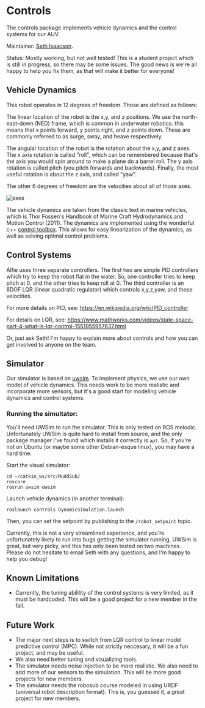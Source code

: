 # Controls


The controls package implements vehicle dynamics and the control systems for our AUV.

Maintainer: [Seth Isaacson](sisaacson@hmc.edu).

Status: Mostly working, but not well tested! This is a student project which is still in progress, so there may be some issues. The good news is we're all happy to help you fix them, as that will make it better for everyone!

## Vehicle Dynamics

This robot operates in 12 degrees of freedom. Those are defined as follows:

The linear location of the robot is the x,y, and z positions. We use the north-east-down (NED) frame, which is common in underwater robotics.
this means that x points forward, y points right, and z points down. These are commonly referred to as surge, sway, and heave respectively.

The angular location of the robot is the rotation about the x,y, and z axes. The x axis rotation is called "roll", which can be remembered
because that's the axis you would spin around to make a plane do a barrel roll. The y axis rotation is called pitch (you pitch forwards and backwards).
Finally, the most useful rotation is about the z axis, and called "yaw". 

The other 6 degrees of freedom are the velocities about all of those axes.

![axes](https://www.mdpi.com/sensors/sensors-15-07016/article_deploy/html/images/sensors-15-07016-g001.png)

The vehicle dynamics are taken from the classic text in marine vehicles, which is Thor Fossen's Handbook of Marine Craft Hydrodynamics and Motion Control (2011). 
The dynamics are implemented using the wonderful c++ [control toolbox](https://github.com/ethz-adrl/control-toolbox). This allows for easy linearization of the dynamics,
as well as solving optimal control problems.

## Control Systems

Alfie uses three separate controllers. The first two are simple PID controllers which try to keep the robot flat in the water. So, one controller tries to keep pitch
at 0, and the other tries to keep roll at 0. The third controller is an 8DOF LQR (linear quadratic regulator) which controls x,y,z,yaw, and those velocities.

For more details on PID, see: https://en.wikipedia.org/wiki/PID_controller

For details on LQR, see: https://www.mathworks.com/videos/state-space-part-4-what-is-lqr-control-1551955957637.html

Or, just ask Seth! I'm happy to explain more about controls and how you can get involved to anyone on the team. 

## Simulator

Our simulator is based on [uwsim](http://www.irs.uji.es/uwsim/). To implement physics, we use our own model of vehicle dynamics. This needs work to be more realistic and
incorporate more sensors, but it's a good start for modeling vehicle dynamics and control systems.



### Running the simultator:

You'll need UWSim to run the simulator. This is only tested on ROS melodic. Unfortunately UWSim is quite hard to install from source, and the only package manager
I've found which installs it correctly is `apt`. So, if you're not on Ubuntu (or maybe some other Debian-esque linux), you may have a hard time. 

Start the visual simulator:
```
cd ~/catkin_ws/src/MuddSub/
roscore
rosrun uwsim uwsim 
```

Launch vehicle dynamics (in another terminal):
```
roslaunch controls DynamicSimulation.launch
```

Then, you can set the setpoint by publishing to the `/robot_setpoint` topic.

Currently, this is not a very streamlined experience, and you're unfortunately likely to run into bugs getting the simulator running. UWSim is great, but very picky,
and this has only been tested on two machines. Please do not hesitate to email Seth with any questions, and I'm happy to help you debug! 

## Known Limitations
- Currently, the tuning abilility of the control systems is very limited, as it must be hardcoded. This will be a good project for a new member in the fall.

## Future Work

- The major next steps is to switch from LQR control to linear model predictive control (MPC). While not strictly neccesary, it will be a fun project, and may be useful.
- We also need better tuning and visualizing tools.
- The simulator needs noise injection to be more realistic. We also need to add more of our sensors to the simulation. This will be more good projects for new members.
- The simulator needs the robosub course modeled in using URDF (universal robot description format). This is, you guessed it, a great project for new members.
